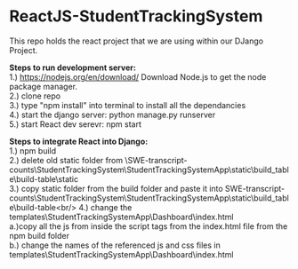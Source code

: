# ReactJS-StudentTrackingSystem

This repo holds the react project that we are using within our DJango Project.

**Steps to run development server:**<br/>
1.) https://nodejs.org/en/download/   Download Node.js to get the node package manager.<br/>
2.) clone repo<br/>
3.) type "npm install" into terminal to install all the dependancies<br/>
4.) start the django server: python manage.py runserver<br/>
5.) start React dev serevr: npm start<br/>

**Steps to integrate React into Django:** <br/>
1.) npm build<br/>
2.) delete old static folder from \SWE-transcript-counts\StudentTrackingSystem\StudentTrackingSystemApp\static\build_table\build-table\static<br/>
3.) copy static folder from the build folder and paste it into SWE-transcript-counts\StudentTrackingSystem\StudentTrackingSystemApp\static\build_table\build-table\<br/>
4.) change the templates\StudentTrackingSystemApp\Dashboard\index.html<br/>
	a.)copy all the js from inside the script tags from the index.html file from the npm build folder<br/>
	b.) change the names of the referenced js and css files in templates\StudentTrackingSystemApp\Dashboard\index.html<br/>
